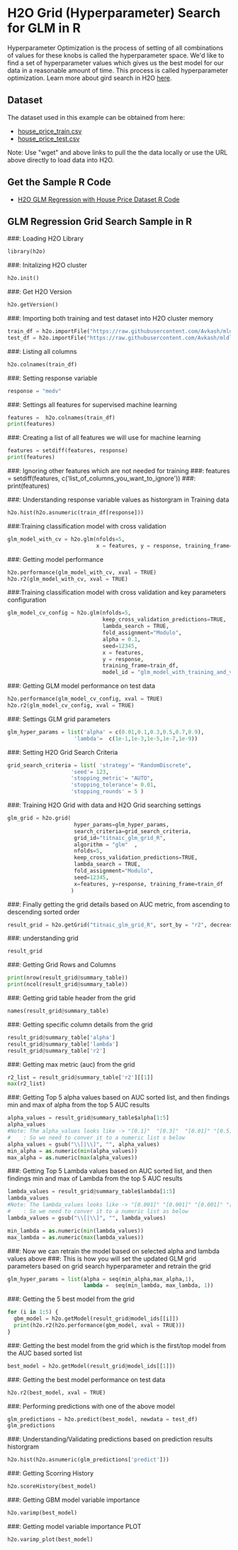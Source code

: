 # H2O Grid (Hyperparameter) Search for GLM in R #

Hyperparameter Optimization is the process of setting of all combinations of values for these knobs is called the hyperparameter space. We'd like to find a set of hyperparameter values which gives us the best model for our data in a reasonable amount of time. This process is called hyperparameter optimization. Learn more about gird search in H2O [here](http://docs.h2o.ai/h2o/latest-stable/h2o-docs/grid-search.html).

## Dataset ##
The dataset used in this example can be obtained from here:
 - [house_price_train.csv](https://raw.githubusercontent.com/Avkash/mldl/master/data/house_price_train.csv)
 - [house_price_test.csv](https://raw.githubusercontent.com/Avkash/mldl/master/data/house_price_test.csv)

Note: Use "wget" and above links to pull the the data locally or use the URL above directly to load data into H2O.
  
## Get the Sample R Code ##
  - [H2O GLM Regression with House Price Dataset R Code](https://github.com/Avkash/mldl/blob/master/code/R/H2O-GridSearch-GLM-HousePrice.R)
  
## GLM Regression Grid Search Sample in R ##

###: Loading H2O Library
```python
library(h2o)
```

###: Initalizing H2O cluster
```python
h2o.init()
```

###: Get H2O Version
```python
h2o.getVersion()
```

###: Importing both training and test dataset into H2O cluster memory
```python
train_df = h2o.importFile("https://raw.githubusercontent.com/Avkash/mldl/master/data/house_price_train.csv")
test_df = h2o.importFile("https://raw.githubusercontent.com/Avkash/mldl/master/data/house_price_test.csv")
```

###: Listing all columns
```python
h2o.colnames(train_df)
```

###: Setting response variable
```python
response = "medv"
```

###: Settings all features for supervised machine learning
```python
features =  h2o.colnames(train_df)
print(features)
```

###: Creating a list of all features we will use for machine learning
```python
features = setdiff(features, response)
print(features)
```

###: Ignoring other features which are not needed for training
###: features = setdiff(features, c('list_of_columns_you_want_to_ignore'))
###: print(features)    

###: Understanding response variable values as historgram in Training data
```python
h2o.hist(h2o.asnumeric(train_df[response]))
```

###:Training classification model with cross validation
```python
glm_model_with_cv = h2o.glm(nfolds=5, 
                            x = features, y = response, training_frame=train_df)
```

###: Getting model performance
```python
h2o.performance(glm_model_with_cv, xval = TRUE)
h2o.r2(glm_model_with_cv, xval = TRUE)
```

###:Training classification model with cross validation and key parameters configuration
```python
glm_model_cv_config = h2o.glm(nfolds=5,
                              keep_cross_validation_predictions=TRUE,
                              lambda_search = TRUE,
                              fold_assignment="Modulo",
                              alpha = 0.1,
                              seed=12345,
                              x = features, 
                              y = response, 
                              training_frame=train_df, 
                              model_id = "glm_model_with_training_and_validtion_R")
```

###: Getting GLM model performance on test data
```python
h2o.performance(glm_model_cv_config, xval = TRUE)
h2o.r2(glm_model_cv_config, xval = TRUE)
```

###: Settings GLM grid parameters
```python
glm_hyper_params = list('alpha' = c(0.01,0.1,0.3,0.5,0.7,0.9), 
                     'lambda'=  c(1e-1,1e-3,1e-5,1e-7,1e-9))
```

###: Setting H2O Grid Search Criteria
```python
grid_search_criteria = list( 'strategy'= "RandomDiscrete", 
                    'seed'= 123,
                    'stopping_metric'= "AUTO", 
                    'stopping_tolerance'= 0.01,
                    'stopping_rounds' = 5 )
```

###: Training H2O Grid with data and H2O Grid searching settings
```python
glm_grid = h2o.grid(
                     hyper_params=glm_hyper_params,
                     search_criteria=grid_search_criteria,
                     grid_id="titnaic_glm_grid_R",
                     algorithm = "glm"  ,
                     nfolds=5,
                     keep_cross_validation_predictions=TRUE,
                     lambda_search = TRUE,
                     fold_assignment="Modulo",
                     seed=12345,
                     x=features, y=response, training_frame=train_df
                    )
```

###: Finally getting the grid details based on AUC metric,  from ascending to descending sorted order
```python
result_grid = h2o.getGrid("titnaic_glm_grid_R", sort_by = "r2", decreasing = TRUE)
```

###: understanding grid
```python
result_grid
```

###: Getting Grid Rows and Columns
```python
print(nrow(result_grid@summary_table))
print(ncol(result_grid@summary_table))
```

###: Getting grid table header from the grid 
```python
names(result_grid@summary_table)
```

###: Getting specific column details  from the grid
```python
result_grid@summary_table['alpha']
result_grid@summary_table['lambda']
result_grid@summary_table['r2']
```

###: Getting max metric (auc) from the grid
```python
r2_list = result_grid@summary_table['r2'][[1]]
max(r2_list)
```

###: Getting Top 5 alpha values based on AUC sorted list, and then findings min and max of alpha from the top 5 AUC results
```python
alpha_values = result_grid@summary_table$alpha[1:5]
alpha_values
#Note: The alpha_values looks like -> "[0.1]"  "[0.3]"  "[0.01]" "[0.5]"  "[0.7]"  
#    : So we need to conver it to a numeric list s below
alpha_values = gsub("\\[|\\]", "", alpha_values)
min_alpha = as.numeric(min(alpha_values))
max_alpha = as.numeric(max(alpha_values))
```

###: Getting Top 5 Lambda values based on AUC sorted list, and then findings min and max of Lambda from the top 5 AUC results
```python
lambda_values = result_grid@summary_table$lambda[1:5]
lambda_values
#Note: The lambda_values looks like -> "[0.001]" "[0.001]" "[0.001]" "[0.001]" "[0.001]"  
#    : So we need to conver it to a numeric list as below
lambda_values = gsub("\\[|\\]", "", lambda_values)

min_lambda = as.numeric(min(lambda_values))
max_lambda = as.numeric(max(lambda_values))
```

###: Now we can retrain the model based on selected alpha and lambda values above
###: This is how you will set the updated GLM grid parameters based on grid search hyperparameter and retrain the grid
```python
glm_hyper_params = list(alpha = seq(min_alpha,max_alpha,1), 
                        lambda =  seq(min_lambda, max_lambda, 1))
```

###: Getting the 5 best model from the grid
```python
for (i in 1:5) {
  gbm_model = h2o.getModel(result_grid@model_ids[[i]])
  print(h2o.r2(h2o.performance(gbm_model, xval = TRUE)))
}
```

###: Getting the best model from the grid which is the first/top model from the AUC based sorted list 
```python
best_model = h2o.getModel(result_grid@model_ids[[1]])
```

###: Getting the best model performance on test data
```python
h2o.r2(best_model, xval = TRUE)
```

###: Performing predictions with one of the above model
```python
glm_predictions = h2o.predict(best_model, newdata = test_df)
glm_predictions
```

###: Understanding/Validating predictions based on prediction results historgram
```python
h2o.hist(h2o.asnumeric(glm_predictions['predict']))
```

###: Getting Scorring History
```python
h2o.scoreHistory(best_model)
```

###: Getting GBM model variable importance 
```python
h2o.varimp(best_model)
```

###: Getting model variable importance PLOT
```python
h2o.varimp_plot(best_model)
```


